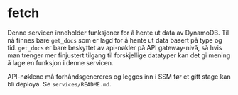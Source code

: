 # fetch

Denne servicen inneholder funksjoner for å hente ut data av DynamoDB. Til nå finnes bare `get_docs`
som er lagd for å hente ut data basert på type og tid. `get_docs` er bare beskyttet av api-nøkler
på API gateway-nivå, så hvis man trenger mer finjustert tilgang til forskjellige datatyper
kan det gi mening å lage en funksjon i denne servicen.

API-nøklene må forhåndsgenereres og legges inn i SSM før et gitt stage kan bli deploya.
Se `services/README.md`.

